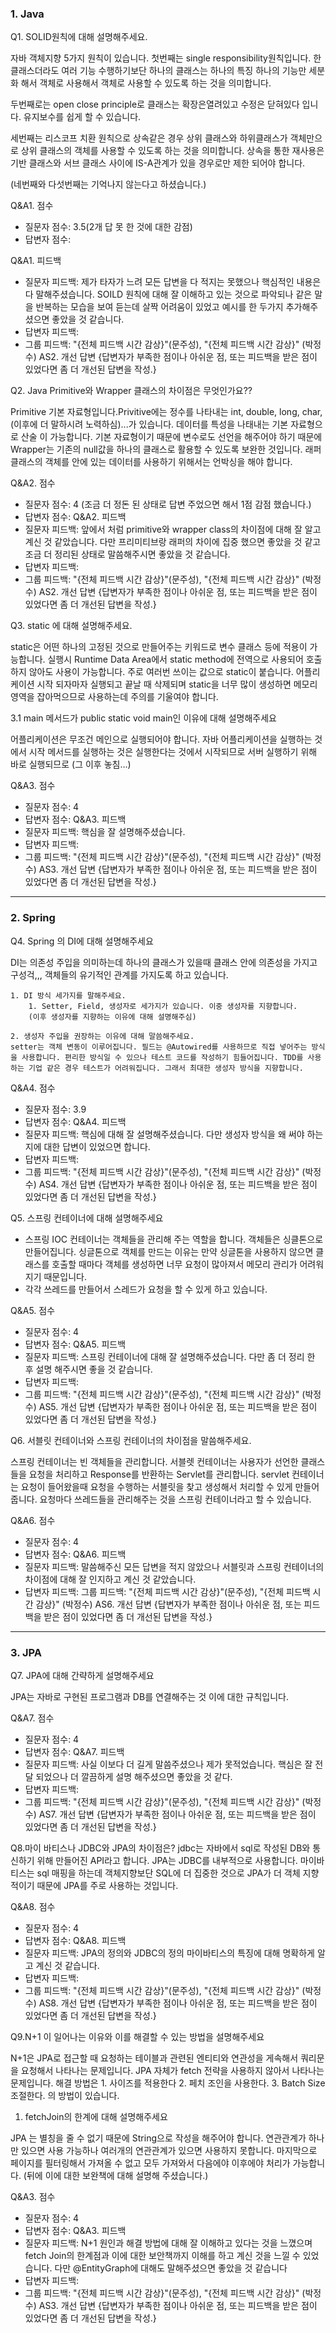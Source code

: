 ### 1. Java

Q1. SOLID원칙에 대해 설명해주세요.

자바 객체지향 5가지 원칙이 있습니다.
첫번째는 single responsibility원칙입니다. 한 클래스더라도 여러 기능 수행하기보단 하나의 클래스는 하나의 특징 하나의 기능만 세분화 해서 객체로 사용해서 객체로 사용할 수 있도록 하는 것을 의미합니다.

두번째로는 open close principle로 클래스는 확장은열려있고 수정은 닫혀있다 입니다. 유지보수를 쉽게 할 수 있습니다.

세번째는 리스코프 치환 원칙으로 상속같은 경우 상위 클래스와 하위클래스가 객체만으로 상위 클래스의 객체를 사용할 수 있도록 하는 것을 의미합니다. 상속을 통한 재사용은 기반 클래스와 서브 클래스 사이에 IS-A관계가 있을 경우로만 제한 되어야 합니다.

(네번째와 다섯번째는 기억나지 않는다고 하셨습니다.)

Q&A1. 점수
* 질문자 점수: 3.5(2개 답 못 한 것에 대한 감점)
* 답변자 점수: 

Q&A1. 피드백
* 질문자 피드백: 제가 타자가 느려 모든 답변을 다 적지는 못했으나 핵심적인 내용은 다 말해주셨습니다. SOILD 원칙에 대해 잘 이해하고 있는 것으로 파악되나 같은 말을 반복하는 모습을 보여 듣는데 살짝 어려움이 있었고 예시를 한 두가지 추가해주셨으면 좋았을 것 같습니다. 
* 답변자 피드백: 
* 그룹 피드백: "{전체 피드백 시간 감상}"(문주성), "{전체 피드백 시간 감상}" (박정수)
AS2. 개선 답변
{답변자가 부족한 점이나 아쉬운 점, 또는 피드백을 받은 점이 있었다면 좀 더 개선된 답변을 작성.}

Q2. Java Primitive와 Wrapper 클래스의 차이점은 무엇인가요??

Primitive 기본 자료형입니다.Privitive에는 정수를 나타내는 int, double, long, char, (이후에 더 말하시려 노력하심)...가 있습니다. 데이터를 특성을 나태내는 기본 자료형으로 산술 이 가능합니다. 
기본 자료형이기 때문에 변수로도 선언을 해주어야 하기 때문에 Wrapper는 기존의 null값을 하나의 클래스로 활용할 수 있도록 보완한 것입니다. 래퍼 클래스의 객체를 안에 있는 데이터를 사용하기 위해서는 언박싱을 해야 합니다.

Q&A2. 점수
* 질문자 점수: 4 (조금 더 정돈 된 상태로 답변 주었으면 해서 1점 감점 했습니다.)
* 답변자 점수: 
Q&A2. 피드백
* 질문자 피드백: 앞에서 처럼 primitive와 wrapper class의 차이점에 대해 잘 알고 계신 것 같았습니다. 다만 프리미티브랑 래퍼의 차이에 집중 했으면 좋았을 것 같고 조금 더 정리된 상태로 말씀해주시면 좋았을 것 같습니다.
* 답변자 피드백: 
* 그룹 피드백: "{전체 피드백 시간 감상}"(문주성), "{전체 피드백 시간 감상}" (박정수)
AS2. 개선 답변
{답변자가 부족한 점이나 아쉬운 점, 또는 피드백을 받은 점이 있었다면 좀 더 개선된 답변을 작성.}


Q3. static 에 대해 설명해주세요.

static은 어떤 하나의 고정된 것으로 만들어주는 키워드로 변수 클래스 등에 적용이 가능합니다.
실행시 Runtime Data Area에서 static method에 전역으로 사용되어 호출하지 않아도 사용이 가능합니다. 주로 여러번 쓰이는 값으로 static이 붙습니다. 어플리케이션 시작 되자마자 실행되고 끝날 때 삭제되며 static을 너무 많이 생성하면 메모리 영역을 잡아먹으므로 사용하는데 주의를 기울여야 합니다.

3.1 main 메서드가 public static void main인 이유에 대해 설명해주세요

어플리케이션은 무조건 메인으로 실행되어야 합니다. 자바 어플리케이션을 실행하는 것에서 시작 메서드를 실행하는 것은 실행한다는 것에서 시작되므로 서버 실행하기 위해 바로 실행되므로 (그 이후 놓침…)


Q&A3. 점수
* 질문자 점수: 4
* 답변자 점수: 
Q&A3. 피드백
* 질문자 피드백: 핵심을 잘 설명해주셨습니다.
* 답변자 피드백: 
* 그룹 피드백: "{전체 피드백 시간 감상}"(문주성), "{전체 피드백 시간 감상}" (박정수)
AS3. 개선 답변
{답변자가 부족한 점이나 아쉬운 점, 또는 피드백을 받은 점이 있었다면 좀 더 개선된 답변을 작성.}

---

### 2. Spring

Q4. Spring 의 DI에 대해 설명해주세요

DI는 의존성 주입을 의미하는데 하나의 클래스가 있을때 클래스 안에 의존성을 가지고 구성걱,,, 객체들의 유기적인 관계를 가지도록 하고 있습니다. 

    1. DI 방식 세가지를 말해주세요.
        1. Setter, Field, 생성자로 세가지가 있습니다. 이중 생성자를 지향합니다.
        (이후 생성자를 지향하는 이유에 대해 설명해주심)
    
    2. 생성자 주입을 권장하는 이유에 대해 말씀해주세요.
    setter는 객체 변동이 이루어집니다. 필드는 @Autowired를 사용하므로 직접 넣어주는 방식을 사용합니다. 편리한 방식일 수 있으나 테스트 코드를 작성하기 힘들어집니다. TDD를 사용하는 기업 같은 경우 테스트가 어려워집니다. 그래서 최대한 생성자 방식을 지향합니다.

Q&A4. 점수
* 질문자 점수: 3.9
* 답변자 점수: 
Q&A4. 피드백
* 질문자 피드백: 핵심에 대해 잘 설명해주셨습니다. 다만 생성자 방식을 왜 써야 하는지에 대한 답변이 있었으면 합니다.
* 답변자 피드백: 
* 그룹 피드백: "{전체 피드백 시간 감상}"(문주성), "{전체 피드백 시간 감상}" (박정수)
AS4. 개선 답변
{답변자가 부족한 점이나 아쉬운 점, 또는 피드백을 받은 점이 있었다면 좀 더 개선된 답변을 작성.}


Q5. 스프링 컨테이너에 대해 설명해주세요

* 스프링 IOC 컨테이너는 객체들을 관리해 주는 역할을 합니다. 객체들은 싱클톤으로 만들어집니다. 싱글톤으로 객체를 만드는 이유는 만약 싱글톤을 사용하지 않으면 클래스를 호출할 때마다 객체를 생성하면 너무 요청이 많아져서 메모리 관리가 어려워지기 때문입니다.
* 각각 쓰레드를 만들어서 스레드가 요청을 할 수 있게 하고 있습니다.

Q&A5. 점수
* 질문자 점수: 4
* 답변자 점수: 
Q&A5. 피드백
* 질문자 피드백: 스프링 컨테이너에 대해 잘 설명해주셨습니다. 다만 좀 더 정리 한 후 설명 해주시면 좋을 것 같습니다.
* 답변자 피드백: 
* 그룹 피드백: "{전체 피드백 시간 감상}"(문주성), "{전체 피드백 시간 감상}" (박정수)
AS5. 개선 답변
{답변자가 부족한 점이나 아쉬운 점, 또는 피드백을 받은 점이 있었다면 좀 더 개선된 답변을 작성.}

Q6. 서블릿 컨테이너와 스프링 컨테이너의 차이점을 말씀해주세요.

스프링 컨테이너는 빈 객체들을 관리합니다. 
서블렛 컨테이너는 사용자가 선언한 클래스들을 요청을 처리하고 Response를 반환하는 Servlet를 관리합니다. servlet 컨테이너는 요청이 들어왔을때 요청을 수행하는 서블릿을 찾고 생성해서 처리할 수 있게 만들어줍니다. 요청마다 쓰레드들을 관리해주는 것을 스프링 컨테이너라고 할 수 있습니다.

Q&A6. 점수
* 질문자 점수: 4
* 답변자 점수: 
Q&A6. 피드백
* 질문자 피드백: 말씀해주신 모든 답변을 적지 않았으나 서블릿과 스프링 컨테이너의 차이점에 대해 잘 인지하고 계신 것 같았습니다.
* 답변자 피드백: 
그룹 피드백: "{전체 피드백 시간 감상}"(문주성), "{전체 피드백 시간 감상}" (박정수)
AS6. 개선 답변
{답변자가 부족한 점이나 아쉬운 점, 또는 피드백을 받은 점이 있었다면 좀 더 개선된 답변을 작성.}

---
### 3.  JPA

Q7. JPA에 대해 간략하게 설명해주세요

JPA는 자바로 구현된 프로그램과 DB를 연결해주는 것 이에 대한 규칙입니다.

Q&A7. 점수
* 질문자 점수: 4
* 답변자 점수: 
Q&A7. 피드백
* 질문자 피드백: 사실 이보다 더 길게 말씀주셨으나 제가 못적었습니다. 핵심은 잘 전달 되었으나 더 깔끔하게 설명 해주셨으면 좋았을 것 같다.
* 답변자 피드백: 
* 그룹 피드백: "{전체 피드백 시간 감상}"(문주성), "{전체 피드백 시간 감상}" (박정수)
AS7. 개선 답변
{답변자가 부족한 점이나 아쉬운 점, 또는 피드백을 받은 점이 있었다면 좀 더 개선된 답변을 작성.}

Q8.마이 바티스나 JDBC와 JPA의 차이점은?
jdbc는 자바에서 sql로 작성된 DB와 통신하기 위해 만들어진 API라고 합니다. JPA는 JDBC를 내부적으로 사용합니다.
마이바티스는 sql 매핑을 하는데 객체지향보단 SQL에 더 집중한 것으로  JPA가 더 객체 지향적이기 때문에 JPA를 주로 사용하는 것입니다.

Q&A8. 점수
* 질문자 점수: 4
* 답변자 점수: 
Q&A8. 피드백
* 질문자 피드백: JPA의 정의와 JDBC의 정의 마이바티스의 특징에 대해 명확하게 알고 계신 것 같습니다.
* 답변자 피드백: 
* 그룹 피드백: "{전체 피드백 시간 감상}"(문주성), "{전체 피드백 시간 감상}" (박정수)
AS8. 개선 답변
{답변자가 부족한 점이나 아쉬운 점, 또는 피드백을 받은 점이 있었다면 좀 더 개선된 답변을 작성.}

Q9.N+1 이 일어나는 이유와 이를 해결할 수 있는 방법을 설명해주세요

N+1은 JPA로 접근할 때 요청하는 테이블과 관련된 엔티티와 연관성을 게속해서 쿼리문을 요청해서 나타나는 문제입니다. JPA 자체가 fetch 전략을 사용하지 않아서 나타나는 문제입니다.
해결 방법은
    1. 사이즈를 적용한다
    2. 페치 조인을 사용한다. 
    3. Batch Size 조절한다.
의 방법이 있습니다.

1. fetchJoin의 한계에 대해 설명해주세요

JPA 는 별칭을 줄 수 없기 때문에 String으로 작성을 해주어야 합니다. 연관관계가 하나만 있으면 사용 가능하나 여러개의 연관관계가 있으면 사용하지 못합니다.  마지막으로 페이지를 필터링해서 가져올 수 없고 모두 가져와서 다음에야 이후에야 처리가 가능합니다. (뒤에 이에 대한 보완책에 대해 설명해 주셨습니다.)

Q&A3. 점수
* 질문자 점수: 4
* 답변자 점수: 
Q&A3. 피드백
* 질문자 피드백: N+1 원인과 해결 방법에 대해 잘 이해하고 있다는 것을 느꼈으며 fetch Join의 한계점과 이에 대한 보안책까지 이해를 하고 계신 것을 느낄 수 있었습니다. 다만 @EntityGraph에 대해도 말해주셨으면 좋았을 것 같습니다
* 답변자 피드백: 
* 그룹 피드백: "{전체 피드백 시간 감상}"(문주성), "{전체 피드백 시간 감상}" (박정수)
AS3. 개선 답변
{답변자가 부족한 점이나 아쉬운 점, 또는 피드백을 받은 점이 있었다면 좀 더 개선된 답변을 작성.}

